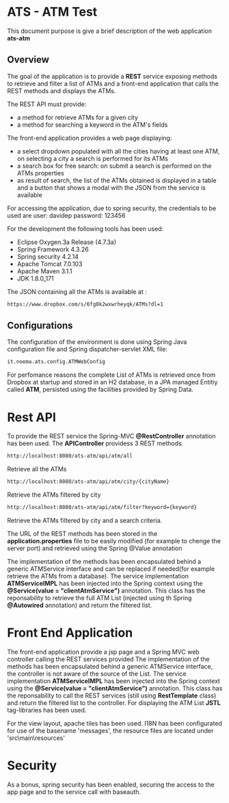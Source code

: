 
# ATS - ATM Test
This document purpose is give a brief description of the web application **ats-atm**
## Overview
The goal of the application is to provide a **REST** service exposing methods to retrieve and filter a list of ATMs
and a front-end application that calls the REST methods and displays the ATMs.

The REST API must provide:
- a method for retrieve ATMs for a given city
- a method for searching a keyword in the ATM's fields

The front-end application provides a web page displaying:
- a select dropdown populated with all the cities having at least one ATM, on selecting a city a search is performed for its ATMs 
- a search box for free search: on submit a search is performed on the ATMs properties
- as result of search, the list of the ATMs obtained is displayed in a table and a button that shows a modal with the JSON from the service is available

For accessing the application, due to spring security, the credentials to be used are
user: davidep
password: 123456


For the development the following tools has been used:
* Eclipse Oxygen.3a Release (4.7.3a)
* Spring Framework  4.3.26
* Spring security 4.2.14
* Apache Tomcat 7.0.103
* Apache Maven 3.1.1
* JDK 1.8.0_171

The JSON containing all the ATMs is available at :
```sh
https://www.dropbox.com/s/6fg0k2wxwrheyqk/ATMs?dl=1
```

## Configurations

The configuration of the environment is done using Spring Java configuration file and Spring dispatcher-servlet XML file:
```sh
it.noema.ats.config.ATMWebConfig
```
For perfomance reasons the complete List of ATMs is retrieved once from Dropbox at startup and stored in an H2 database, in a JPA managed Entitiy called **ATM**,  persisted using the facilities provided by Spring Data.


# Rest API
To provide the REST service the Spring-MVC **@RestController** annotation has been used.
The **APIController**  providess 3 REST methods. 
```sh
http://localhost:8080/ats-atm/api/atm/all
```
Retrieve all the ATMs

```sh
http://localhost:8080/ats-atm/api/atm/city/{cityName}
```
Retrieve the ATMs filtered by city

```sh
http://localhost:8080/ats-atm/api/atm/filter?keyword={keyword}
```
Retrieve the ATMs filtered by city and a search criteria.

The URL of the REST methods has been stored in the **application.properties** file to be easily modified (for example to chenge the server port) and retrieved using the Spring @Value annotation

The implementation of the methods has been encapsulated behind a generic ATMService interface and can be replaced if needed(for example retrieve the ATMs from a database).
The service implementation **ATMServiceIMPL** has been injected into the Spring context using the **@Service(value = "clientAtmService")** annotation.
This class has the reponsability to retrieve the full ATM List (injected using th Spring **@Autowired** annotation) and return the filtered list.

# Front End Application

The front-end application provide a jsp page and a Spring MVC web controller calling the REST services provided
The implementation of the methods has been encapsulated behind a generic ATMService interface, the controller is not aware of the source of the List.
The service implementation **ATMServiceIMPL**  has been injected into the Spring context using the **@Service(value = "clientAtmService")** annotation.
This class has the reponsability to call the REST services (still using **RestTemplate** class) and return the filtered list to the controller.
For displaying the ATM List **JSTL** tag-libraries has been used.

For the view layout, apache tiles has been used.
I18N has been configurated for use of the basename 'messages', the resource files are located under 'src\main\resources\'

# Security
As a bonus, spring security has been enabled, securing the access to the app page and to the service call with baseauth.